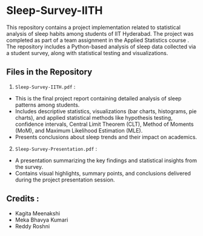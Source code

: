 # Sleep-Survey-IITH
This repository contains a project implementation related to statistical analysis of sleep habits among students of IIT Hyderabad. The project was completed as part of a team assignment in the Applied Statistics course . The repository includes a Python-based analysis of sleep data collected via a student survey, along with statistical testing and visualizations.
## Files in the Repository
1. `Sleep-Survey-IITH.pdf` :
- This is the final project report containing detailed analysis of sleep patterns among students.
- Includes descriptive statistics, visualizations (bar charts, histograms, pie charts), and applied statistical methods like hypothesis testing, confidence intervals, Central Limit Theorem (CLT), Method of Moments (MoM), and Maximum Likelihood Estimation (MLE).
- Presents conclusions about sleep trends and their impact on academics.
2. `Sleep-Survey-Presentation.pdf` :
- A presentation summarizing the key findings and statistical insights from the survey.
- Contains visual highlights, summary points, and conclusions delivered during the project presentation session.
## Credits :
- Kagita Meenakshi
- Meka Bhavya Kumari
- Reddy Roshni
